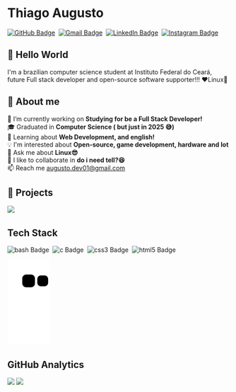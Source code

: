 # Thiago Augusto
<a href="https://www.github.com/Theallgusto01" target="_blank"><img src="https://img.shields.io/badge/Theallgusto01-100000?style=flat&logo=github&logoColor=white" alt="GitHub Badge" height="25"></a>&nbsp;
<a href="mailto:augusto.dev01@gmail.com" target="_blank"><img src="https://img.shields.io/badge/augusto.dev01-D14836?style=flat&logo=gmail&logoColor=white" alt="Gmail Badge" height="25"></a>&nbsp;
<a href="https://www.linkedin.com/in/theallgusto" target="_blank"><img src="https://img.shields.io/badge/theallgusto-0077B5?style=flat&logo=linkedin&logoColor=white" alt="LinkedIn Badge" height="25"></a>&nbsp;
<a href="https://www.instagram.com/theallgusto" target="_blank"><img src="https://img.shields.io/badge/theallgusto-E4405F?style=flat&logo=instagram&logoColor=white" alt="Instagram Badge" height="25"></a>&nbsp;

## 👋 Hello World
I'm a brazilian computer science student at Instituto Federal do Ceará, future Full stack developer and open-source software supporter!!!
❤️Linux🐧

## 👦 About me
🔭&nbsp;I’m currently working on **Studying for be a Full Stack Developer!**
<br/>🎓&nbsp;Graduated in **Computer Science ( but just in 2025 😅)**
<br/>🌱&nbsp;Learning about **Web Development, and english!**
<br/>💡&nbsp;I'm interested about **Open-source, game development, hardware and Iot**
<br/>💬&nbsp;Ask me about **Linux😎**
<br/>🤝&nbsp;I like to collaborate in **do i need tell?😆**
<br/>📫&nbsp;Reach me [augusto.dev01@gmail.com](mailto:augusto.dev01@gmail.com)
## 🚧 Projects
<a href="https://theallgusto01.github.io/Estudos/projeto-pag-instagram/index.html" target="_blank"><img src="https://img.shields.io/badge/Projeto-Instagram%20home%20page-05122A"></a>
## Tech Stack
<img src="https://img.shields.io/badge/Bash-05122A?style=flat&logo=gnu-bash" alt="bash Badge" height="25">&nbsp;
<img src="https://img.shields.io/badge/C-05122A?style=flat&logo=c" alt="c Badge" height="25">&nbsp;
<img src="https://img.shields.io/badge/Css3-05122A?style=flat&logo=css3" alt="css3 Badge" height="25">&nbsp;
<img src="https://img.shields.io/badge/Html5-05122A?style=flat&logo=html5" alt="html5 Badge" height="25">&nbsp;

  ![Snake animation](https://github.com/Theallgusto01/Theallgusto01/blob/output/github-contribution-grid-snake.svg)

## GitHub Analytics
<div>
<img height="150em" src="https://github-readme-stats.vercel.app/api?username=Theallgusto01&theme=onedark&show_icons=true&count_private=true">
<img height="150em" src="https://github-readme-stats.vercel.app/api/top-langs/?username=Theallgusto01&theme=onedark&layout=compact&langs_count=5">
</div>
